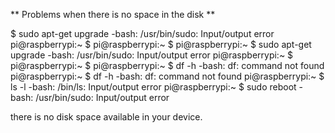 ** Problems when there is no space in the disk **



$ sudo apt-get upgrade
-bash: /usr/bin/sudo: Input/output error
pi@raspberrypi:~ $
pi@raspberrypi:~ $
pi@raspberrypi:~ $ sudo apt-get upgrade
-bash: /usr/bin/sudo: Input/output error
pi@raspberrypi:~ $
pi@raspberrypi:~ $
pi@raspberrypi:~ $ df -h
-bash: df: command not found
pi@raspberrypi:~ $ df -h
-bash: df: command not found
pi@raspberrypi:~ $ ls -l
-bash: /bin/ls: Input/output error
pi@raspberrypi:~ $ sudo reboot
-bash: /usr/bin/sudo: Input/output error




>

there is no disk space available in your device.
